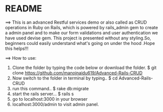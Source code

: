 # README

==> This is an advanced Restful services demo or also called as CRUD operations in Ruby on Rails, which is powered by rails_admin gem to create a admin panel and to make our form validations and user authentication we have used devise gem. This project is presented without any styling.So, beginners could easily understand what's going on under the hood .Hope this helps!!!

==> How to use:
1. Clone the folder by typing the code below or download the folder.
  $ git clone https://github.com/manojnaidu619/Advanced-Rails-CRUD
2. Now switch to the folder in terminal by typing..
  $ cd Advanced-Rails-CRUD
3. run this command..
  $ rake db:migrate  
4. start the rails server...
  $ rails s
5. go to localhost:3000 in your browser  
6. localhost:3000/admin to visit admin panel.
